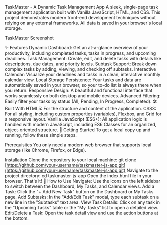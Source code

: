 TaskMaster - A Dynamic Task Management App
A sleek, single-page task management application built with Vanilla JavaScript, HTML, and CSS. This project demonstrates modern front-end development techniques without relying on any external frameworks. All data is saved in your browser's local storage.

TaskMaster Screenshot

✨ Features
Dynamic Dashboard: Get an at-a-glance overview of your productivity, including completed tasks, tasks in progress, and upcoming deadlines.
Task Management: Create, edit, and delete tasks with details like descriptions, due dates, and priority levels.
Subtask Support: Break down complex tasks by adding, viewing, and checking off subtasks.
Interactive Calendar: Visualize your deadlines and tasks in a clean, interactive monthly calendar view.
Local Storage Persistence: Your tasks and data are automatically saved in your browser, so your to-do list is always there when you return.
Responsive Design: A beautiful and functional interface that works seamlessly on both desktop and mobile devices.
Advanced Filtering: Easily filter your tasks by status (All, Pending, In Progress, Completed).
🛠️ Built With
HTML5: For the structure and content of the application.
CSS3: For all styling, including custom properties (variables), Flexbox, and Grid for a responsive layout.
Vanilla JavaScript (ES6+): All application logic is handled with modern JavaScript, including ES6 Classes for an organized, object-oriented structure.
🚀 Getting Started
To get a local copy up and running, follow these simple steps.

Prerequisites
You only need a modern web browser that supports local storage (like Chrome, Firefox, or Edge).

Installation
Clone the repository to your local machine:
git clone [https://github.com/your-username/taskmaster-js-app.git](https://github.com/your-username/taskmaster-js-app.git)
Navigate to the project directory:
cd taskmaster-js-app
Open the index.html file in your browser. That's it!
📖 How to Use
Navigate: Use the icons on the left sidebar to switch between the Dashboard, My Tasks, and Calendar views.
Add a Task: Click the "+ Add New Task" button on the Dashboard or My Tasks page.
Add Subtasks: In the "Add/Edit Task" modal, type each subtask on a new line in the "Subtasks" text area.
View Task Details: Click on any task in the "Upcoming Tasks" table or the "My Tasks" list to open a detailed view.
Edit/Delete a Task: Open the task detail view and use the action buttons at the bottom.
